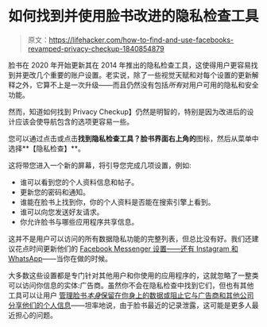 # 如何找到并使用脸书改进的隐私检查工具

> 原文：<https://lifehacker.com/how-to-find-and-use-facebooks-revamped-privacy-checkup-1840854879>

脸书在 2020 年开始更新其在 2014 年推出的隐私检查工具，这使得用户更容易找到并更改几个重要的账户设置。老实说，除了一些视觉天赋和对每个设置的更新解释之外，它算不上是一次升级——而且仍然没有包括*所有*对用户可用的隐私和安全功能。



然而，知道如何找到 Privacy Checkup】仍然是明智的，特别是因为改进后的设计应该会使导航包含的选项更容易一些。

您可以通过点击或点击**找到隐私检查工具？脸书界面右上角的**图标，然后从菜单中选择**【隐私检查】**。

这将带您进入一个新的屏幕，将引导您完成几项设置，例如:

*   谁可以看到您的个人资料信息和帖子。
*   更新您的密码和通知。
*   谁能在脸书上找到你，你的个人资料是否能在搜索引擎上看到。
*   谁可以向您发送好友请求。
*   你允许脸书与哪些应用程序共享信息。

这并不是用户可以访问的所有数据隐私功能的完整列表，但总比没有好。我们还建议花点时间更新他们的 [Facebook Messenger 设置——还有 Instagram 和 WhatsApp](https://lifehacker.com/boost-your-facebook-instagram-and-whatsapp-privacy-se-1838781086)——当你在做的时候。

大多数这些设置都是专门针对其他用户和你使用的应用程序的，这就忽略了一整类可以访问你信息的实体:广告商。虽然你不会在隐私检查中找到它们，但也有其他工具可以让用户 [管理脸书*本身*保留在你身上的数据](https://lifehacker.com/how-to-find-out-everything-facebook-knows-about-you-1824022899)[或阻止它与广告商和其他公司分享他们的个人信息](https://lifehacker.com/how-to-see-which-facebook-advertisers-have-your-info-1830211334)——坦率地说，由于脸书最近的记录泄露，这可能是更多人最近担心的问题。